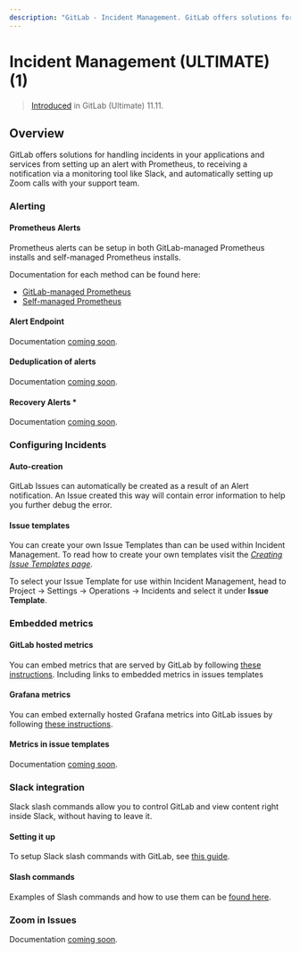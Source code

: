 ```yaml
---
description: "GitLab - Incident Management. GitLab offers solutions for handling incidents in your applications and services"
---
```


# Incident Management **(ULTIMATE)** (1)

<!--For pages on newly introduced features, add the following line. If only some aspects of the feature have been introduced, specify what parts of the feature.-->
> [Introduced](https://gitlab.com/gitlab-org/gitlab/issues/4925) in GitLab (Ultimate) 11.11.

## Overview

GitLab offers solutions for handling incidents in your applications and services from setting up an alert with Prometheus, to receiving a notification via a monitoring tool like Slack, and automatically setting up Zoom calls with your support team.

### Alerting

#### Prometheus Alerts
Prometheus alerts can be setup in both GitLab-managed Prometheus installs and self-managed Prometheus installs.

  Documentation for each method can be found here:
  - [GitLab-managed Prometheus](https://docs.gitlab.com/ee/user/project/integrations/prometheus.html#setting-up-alerts-for-prometheus-metrics-ultimate)
  - [Self-managed Prometheus](https://docs.gitlab.com/ee/user/project/integrations/prometheus.html#external-prometheus-instances)

#### Alert Endpoint

Documentation [coming soon](https://gitlab.com/gitlab-org/gitlab/issues/30832).

#### Deduplication of alerts

Documentation [coming soon](https://gitlab.com/gitlab-org/gitlab/issues/30832).

#### Recovery Alerts *

Documentation [coming soon](https://gitlab.com/gitlab-org/gitlab/issues/30832).

### Configuring Incidents

#### Auto-creation

GitLab Issues can automatically be created as a result of an Alert notification. An Issue created this way will contain error information to help you further debug the error.

#### Issue templates

You can create your own Issue Templates than can be used within Incident Management.
To read how to create your own templates visit the [*Creating Issue Templates page*](../project/description_templates#creating-issue-templates).

To select your Issue Template for use within Incident Management, head to Project -> Settings -> Operations -> Incidents and select it under **Issue Template**.

### Embedded metrics

#### GitLab hosted metrics

You can embed metrics that are served by GitLab by following [these instructions](../project/integrations/prometheus.html#embedding-metric-charts-within-gitlab-flavored-markdown).
Including links to embedded metrics in issues templates

#### Grafana metrics

You can embed externally hosted Grafana metrics into GitLab issues by following [these instructions](user/project/integrations/prometheus.html#embedding-live-grafana-charts).

#### Metrics in issue templates

Documentation [coming soon](https://gitlab.com/gitlab-org/gitlab/issues/30832).

### Slack integration

Slack slash commands allow you to control GitLab and view content right inside Slack, without having to leave it.

#### Setting it up

To setup Slack slash commands with GitLab, see [this guide](../project/integrations/slack_slash_commands).

#### Slash commands

Examples of Slash commands and how to use them can be [found here](../../ee/integration/slash_commands).

### Zoom in Issues

Documentation [coming soon](https://gitlab.com/gitlab-org/gitlab/issues/30832).
